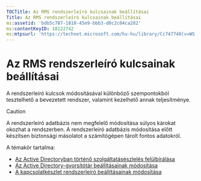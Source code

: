 ```yaml
---
TOCTitle: Az RMS rendszerleíró kulcsainak beállításai
Title: Az RMS rendszerleíró kulcsainak beállításai
ms:assetid: 'bdb5c787-1810-45e9-bbb3-d0c2c04ca282'
ms:contentKeyID: 18122742
ms:mtpsurl: 'https://technet.microsoft.com/hu-hu/library/Cc747740(v=WS.10)'
---
```


Az RMS rendszerleíró kulcsainak beállításai
===========================================

A rendszerleíró kulcsok módosításával különböző szempontokból tesztelhető a bevezetett rendszer, valamint kezelhető annak teljesítménye.

> [!CAUTION]
> A rendszerleíró adatbázis nem megfelelő módosítása súlyos károkat okozhat a rendszerben. A rendszerleíró adatbázis módosítása előtt készítsen biztonsági másolatot a számítógépen tárolt fontos adatokról.

A témakör tartalma:

-   [Az Active Directoryban történő szolgáltatásészlelés felülbírálása](https://technet.microsoft.com/9d97e7fb-5b05-4853-ad7b-6cc82b9729f0)
-   [Az Active Directory-gyorsítótár beállításainak módosítása](https://technet.microsoft.com/8789a7a5-2065-4fae-9104-e0a70f1f2fb6)
-   [A kapcsolatkészlet rendszerleíró beállításainak módosítása](https://technet.microsoft.com/c61d91db-a1ad-4ca5-a492-015da629afbc)
